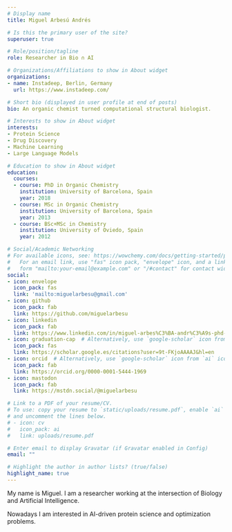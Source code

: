 ```yaml
---
# Display name
title: Miguel Arbesú Andrés

# Is this the primary user of the site?
superuser: true

# Role/position/tagline
role: Researcher in Bio ∩ AI

# Organizations/Affiliations to show in About widget
organizations:
- name: Instadeep, Berlin, Germany
  url: https://www.instadeep.com/

# Short bio (displayed in user profile at end of posts)
bio: An organic chemist turned computational structural biologist.

# Interests to show in About widget
interests:
- Protein Science
- Drug Discovery
- Machine Learning
- Large Language Models

# Education to show in About widget
education:
  courses:
  - course: PhD in Organic Chemistry
    institution: University of Barcelona, Spain
    year: 2018
  - course: MSc in Organic Chemistry
    institution: University of Barcelona, Spain
    year: 2013
  - course: BSc+MSc in Chemistry
    institution: University of Oviedo, Spain
    year: 2012

# Social/Academic Networking
# For available icons, see: https://wowchemy.com/docs/getting-started/page-builder/#icons
#   For an email link, use "fas" icon pack, "envelope" icon, and a link in the
#   form "mailto:your-email@example.com" or "/#contact" for contact widget.
social:
- icon: envelope
  icon_pack: fas
  link: 'mailto:miguelarbesu@gmail.com'
- icon: github
  icon_pack: fab
  link: https://github.com/miguelarbesu
- icon: linkedin
  icon_pack: fab
  link: https://www.linkedin.com/in/miguel-arbes%C3%BA-andr%C3%A9s-phd-720404227/
- icon: graduation-cap  # Alternatively, use `google-scholar` icon from `ai` icon pack
  icon_pack: fas
  link: https://scholar.google.es/citations?user=9t-FKjoAAAAJ&hl=en
- icon: orcid  # Alternatively, use `google-scholar` icon from `ai` icon pack
  icon_pack: fab
  link: https://orcid.org/0000-0001-5444-1969
- icon: mastodon
  icon_pack: fab
  link: https://mstdn.social/@miguelarbesu

# Link to a PDF of your resume/CV.
# To use: copy your resume to `static/uploads/resume.pdf`, enable `ai` icons in `params.toml`, 
# and uncomment the lines below.
# - icon: cv
#   icon_pack: ai
#   link: uploads/resume.pdf

# Enter email to display Gravatar (if Gravatar enabled in Config)
email: ""

# Highlight the author in author lists? (true/false)
highlight_name: true
---
```


My name is Miguel. I am a researcher working at the intersection of Biology and Artificial Intelligence.

Nowadays I am interested in AI-driven protein science and optimization problems.

<!-- empty link to verify website on mastodon profile-->
<a rel="me" href="https://mstdn.social/@miguelarbesu"></a>

<!-- {{< icon name="download" pack="fas" >}} Download my {{< staticref "uploads/demo_resume.pdf" "newtab" >}}resumé{{< /staticref >}}. -->
